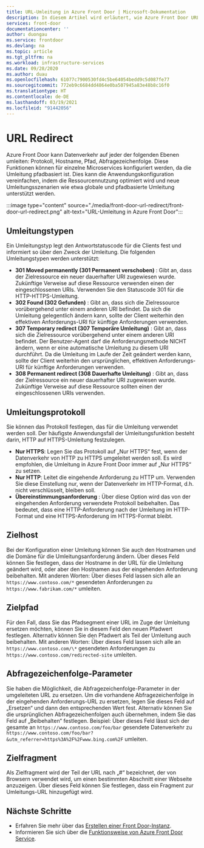 ```yaml
---
title: URL-Umleitung in Azure Front Door | Microsoft-Dokumentation
description: In diesem Artikel wird erläutert, wie Azure Front Door URL-Umleitung für Routingregeln unterstützt.
services: front-door
documentationcenter: ''
author: duongau
ms.service: frontdoor
ms.devlang: na
ms.topic: article
ms.tgt_pltfrm: na
ms.workload: infrastructure-services
ms.date: 09/28/2020
ms.author: duau
ms.openlocfilehash: 61077c7900530fd4c5be64054bedd9c5d087fe77
ms.sourcegitcommit: 772eb9c6684dd4864e0ba507945a83e48b8c16f0
ms.translationtype: HT
ms.contentlocale: de-DE
ms.lasthandoff: 03/19/2021
ms.locfileid: "91442056"
---
```

# <a name="url-redirect"></a>URL Redirect
Azure Front Door kann Datenverkehr auf jeder der folgenden Ebenen umleiten: Protokoll, Hostname, Pfad, Abfragezeichenfolge. Diese Funktionen können für einzelne Microservices konfiguriert werden, da die Umleitung pfadbasiert ist. Dies kann die Anwendungskonfiguration vereinfachen, indem die Ressourcennutzung optimiert wird und neue Umleitungsszenarien wie etwa globale und pfadbasierte Umleitung unterstützt werden.
</br>

:::image type="content" source="./media/front-door-url-redirect/front-door-url-redirect.png" alt-text="URL-Umleitung in Azure Front Door":::

## <a name="redirection-types"></a>Umleitungstypen
Ein Umleitungstyp legt den Antwortstatuscode für die Clients fest und informiert so über den Zweck der Umleitung. Die folgenden Umleitungstypen werden unterstützt:

- **301 Moved permanently (301 Permanent verschoben)** : Gibt an, dass der Zielressource ein neuer dauerhafter URI zugewiesen wurde. Zukünftige Verweise auf diese Ressource verwenden einen der eingeschlossenen URIs. Verwenden Sie den Statuscode 301 für die HTTP-HTTPS-Umleitung. 
- **302 Found (302 Gefunden)** : Gibt an, dass sich die Zielressource vorübergehend unter einem anderen URI befindet. Da sich die Umleitung gelegentlich ändern kann, sollte der Client weiterhin den effektiven Anforderungs-URI für künftige Anforderungen verwenden.
- **307 Temporary redirect (307 Temporäre Umleitung)** : Gibt an, dass sich die Zielressource vorübergehend unter einem anderen URI befindet. Der Benutzer-Agent darf die Anforderungsmethode NICHT ändern, wenn er eine automatische Umleitung zu diesem URI durchführt. Da die Umleitung im Laufe der Zeit geändert werden kann, sollte der Client weiterhin den ursprünglichen, effektiven Anforderungs-URI für künftige Anforderungen verwenden.
- **308 Permanent redirect (308 Dauerhafte Umleitung)** : Gibt an, dass der Zielressource ein neuer dauerhafter URI zugewiesen wurde. Zukünftige Verweise auf diese Ressource sollten einen der eingeschlossenen URIs verwenden.

## <a name="redirection-protocol"></a>Umleitungsprotokoll
Sie können das Protokoll festlegen, das für die Umleitung verwendet werden soll. Der häufigste Anwendungsfall der Umleitungsfunktion besteht darin, HTTP auf HTTPS-Umleitung festzulegen.

- **Nur HTTPS**: Legen Sie das Protokoll auf „Nur HTTPS“ fest, wenn der Datenverkehr von HTTP zu HTTPS umgeleitet werden soll. Es wird empfohlen, die Umleitung in Azure Front Door immer auf „Nur HTTPS“ zu setzen.
- **Nur HTTP**: Leitet die eingehende Anforderung zu HTTP um. Verwenden Sie diese Einstellung nur, wenn der Datenverkehr im HTTP-Format, d.h. nicht verschlüsselt, bleiben soll.
- **Übereinstimmungsanforderung** : Über diese Option wird das von der eingehenden Anforderung verwendete Protokoll beibehalten. Das bedeutet, dass eine HTTP-Anforderung nach der Umleitung im HTTP-Format und eine HTTPS-Anforderung im HTTPS-Format bleibt.

## <a name="destination-host"></a>Zielhost
Bei der Konfiguration einer Umleitung können Sie auch den Hostnamen und die Domäne für die Umleitungsanforderung ändern. Über dieses Feld können Sie festlegen, dass der Hostname in der URL für die Umleitung geändert wird, oder aber den Hostnamen aus der eingehenden Anforderung beibehalten. Mit anderen Worten: Über dieses Feld lassen sich alle an `https://www.contoso.com/*` gesendeten Anforderungen zu `https://www.fabrikam.com/*` umleiten.

## <a name="destination-path"></a>Zielpfad
Für den Fall, dass Sie das Pfadsegment einer URL im Zuge der Umleitung ersetzen möchten, können Sie in diesem Feld den neuen Pfadwert festlegen. Alternativ können Sie den Pfadwert als Teil der Umleitung auch beibehalten. Mit anderen Worten: Über dieses Feld lassen sich alle an `https://www.contoso.com/\*` gesendeten Anforderungen zu `https://www.contoso.com/redirected-site` umleiten.

## <a name="query-string-parameters"></a>Abfragezeichenfolge-Parameter
Sie haben die Möglichkeit, die Abfragezeichenfolge-Parameter in der umgeleiteten URL zu ersetzen. Um die vorhandene Abfragezeichenfolge in der eingehenden Anforderungs-URL zu ersetzen, legen Sie dieses Feld auf „Ersetzen“ und dann den entsprechenden Wert fest. Alternativ können Sie die ursprünglichen Abfragezeichenfolgen auch übernehmen, indem Sie das Feld auf „Beibehalten“ festlegen. Beispiel: Über dieses Feld lässt sich der gesamte an `https://www.contoso.com/foo/bar` gesendete Datenverkehr zu `https://www.contoso.com/foo/bar?&utm_referrer=https%3A%2F%2Fwww.bing.com%2F` umleiten. 

## <a name="destination-fragment"></a>Zielfragment
Als Zielfragment wird der Teil der URL nach „#“ bezeichnet, der von Browsern verwendet wird, um einen bestimmten Abschnitt einer Webseite anzuzeigen. Über dieses Feld können Sie festlegen, dass ein Fragment zur Umleitungs-URL hinzugefügt wird.

## <a name="next-steps"></a>Nächste Schritte

- Erfahren Sie mehr über das [Erstellen einer Front Door-Instanz](quickstart-create-front-door.md).
- Informieren Sie sich über die [Funktionsweise von Azure Front Door Service](front-door-routing-architecture.md).
